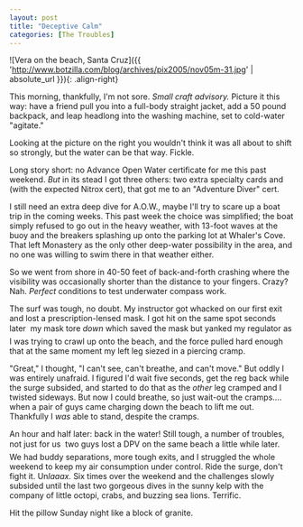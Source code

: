 ```yaml
---
layout: post
title: "Deceptive Calm"
categories: [The Troubles]
---
```



![Vera on the beach, Santa Cruz]({{ 'http://www.botzilla.com/blog/archives/pix2005/nov05m-31.jpg' | absolute_url }}){: .align-right}


This morning, thankfully, I'm not sore. <i>Small craft advisory.</i> Picture it this way: have a friend pull you into a full-body straight jacket, add a 50 pound backpack, and leap headlong into the washing machine, set to cold-water "agitate."

Looking at the picture on the right you wouldn't think it was all about to shift so strongly, but the water can be that way. Fickle.

Long story short: no Advance Open Water certificate for me this past weekend. <i>But</i> in its stead I got three others: two extra specialty cards and (with the expected Nitrox cert), that got me to an "Adventure Diver" cert.

I still need an extra deep dive for A.O.W., maybe I'll try to scare up a boat trip in the coming weeks. This past week the choice was simplified; the boat simply refused to go out in the heavy weather, with 13-foot waves at the buoy and the breakers splashing up onto the parking lot at Whaler's Cove. That left Monastery as the only other deep-water possibility in the area, and no one was willing to swim there in that weather either.

So we went from shore in 40-50 feet of back-and-forth crashing where the visibility was occasionally shorter than the distance to your fingers. Crazy? Nah. <i>Perfect</i> conditions to test underwater compass work.

The surf was tough, no doubt. My instructor got whacked on our first exit and lost a prescription-lensed mask. I got hit on the same spot seconds later &#151; my mask tore <i>down</i> which saved the mask but yanked my regulator as I was trying to crawl up onto the beach, and the force pulled hard enough that at the same moment my left leg siezed in a piercing cramp.

"Great," I thought, "I can't see, can't breathe, and can't move." But oddly I was entirely unafraid. I figured I'd wait five seconds, get the reg back while the surge subsided, and started to do that as the <i>other</i> leg cramped and I twisted sideways. But now I could breathe, so just wait-out the cramps.... when a pair of guys came charging down the beach to lift me out. Thankfully I <i>was</i> able to stand, despite the cramps.

An hour and half later: back in the water! Still tough, a number of troubles, not just for us &#151; two guys lost a DPV on the same beach a little while later. We had buddy separations, more tough exits, and I struggled the whole weekend to keep my air consumption under control. Ride the surge, don't fight it.  Un<i>laaax.</i> Six times over the weekend and the challenges slowly subsided until the last two gorgeous dives in the sunny kelp with the company of little octopi, crabs, and buzzing sea lions. Terrific.

Hit the pillow Sunday night like a block of granite.
